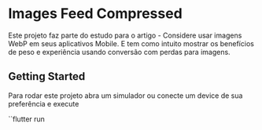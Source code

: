 # Images Feed Compressed

Este projeto faz parte do estudo para o artigo - Considere usar imagens WebP em seus aplicativos Mobile. E tem como intuito mostrar os benefícios de peso e experiência usando conversão com perdas para imagens.

## Getting Started

Para rodar este projeto abra um simulador ou conecte um device de sua preferência e execute

``flutter run


